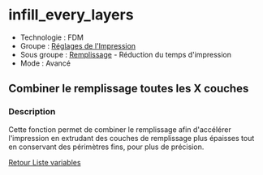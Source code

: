# infill_every_layers

* Technologie : FDM
* Groupe : [Réglages de l'Impression](../print_settings/print_settings.md)
* Sous groupe : [Remplissage](../print_settings/print_settings.md#remplissage) - Réduction du temps d'impression
* Mode : Avancé

## Combiner le remplissage toutes les X couches

### Description

Cette fonction permet de combiner le remplissage afin d'accélérer l'impression en extrudant des couches de remplissage plus épaisses tout en conservant des périmètres fins, pour plus de précision.


[Retour Liste variables](variable_list.md)